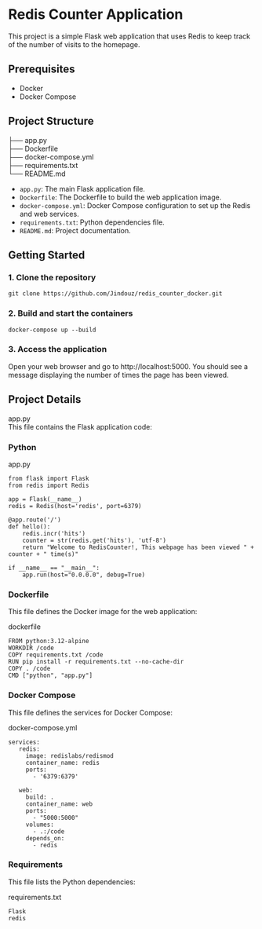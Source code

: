 # Redis Counter Application

This project is a simple Flask web application that uses Redis to keep track of the number of visits to the homepage.

## Prerequisites

- Docker
- Docker Compose

## Project Structure


├── app.py  
├── Dockerfile  
├── docker-compose.yml  
├── requirements.txt  
└── README.md  


- `app.py`: The main Flask application file.
- `Dockerfile`: The Dockerfile to build the web application image.
- `docker-compose.yml`: Docker Compose configuration to set up the Redis and web services.
- `requirements.txt`: Python dependencies file.
- `README.md`: Project documentation.

## Getting Started

### 1. Clone the repository

```
git clone https://github.com/Jindouz/redis_counter_docker.git
```

### 2. Build and start the containers
```
docker-compose up --build
```
### 3. Access the application
Open your web browser and go to http://localhost:5000. You should see a message displaying the number of times the page has been viewed.

## Project Details
app.py  
This file contains the Flask application code:  

### Python

app.py  
```
from flask import Flask
from redis import Redis

app = Flask(__name__)
redis = Redis(host='redis', port=6379)

@app.route('/')
def hello():
    redis.incr('hits')
    counter = str(redis.get('hits'), 'utf-8')
    return "Welcome to RedisCounter!, This webpage has been viewed " + counter + " time(s)"

if __name__ == "__main__":
    app.run(host="0.0.0.0", debug=True)
```

### Dockerfile  
This file defines the Docker image for the web application:

dockerfile
```
FROM python:3.12-alpine
WORKDIR /code
COPY requirements.txt /code
RUN pip install -r requirements.txt --no-cache-dir
COPY . /code
CMD ["python", "app.py"]
```
### Docker Compose
This file defines the services for Docker Compose:  

docker-compose.yml  
```
services:
   redis:
     image: redislabs/redismod
     container_name: redis
     ports:
       - '6379:6379'
   
   web:
     build: .
     container_name: web
     ports:
       - "5000:5000"
     volumes:
       - .:/code
     depends_on:
       - redis
```
### Requirements
This file lists the Python dependencies:

requirements.txt   
```
Flask
redis
```


